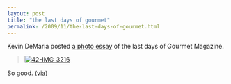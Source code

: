 ```yaml
---
layout: post
title: "the last days of gourmet"
permalink: /2009/11/the-last-days-of-gourmet.html
---
```


<p>Kevin DeMaria posted <a href="http://www.lastdaysofgourmet.com/">a photo essay</a> of the last days of Gourmet Magazine.</p>

<blockquote>
  <p><a style="display: inline;" href="http://www.lastdaysofgourmet.com/"><img class="asset  asset-image at-xid-6a00d8341c4f5f53ef0120a6507094970b" alt="42-IMG_3216" src="http://sippey.typepad.com/.a/6a00d8341c4f5f53ef0120a6507094970b-500wi"  /></a></p>
</blockquote>

<p>So good.  (<a href="http://badatsports.com/2009/photo-essay-documents-the-last-days-of-gourmet-magazine/">via</a>)</p>



